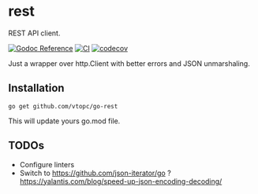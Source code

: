 # rest

REST API client.

[![Godoc Reference][godoc-img]][godoc-url] [![CI][ci-img]][ci-url] [![codecov][codecov-img]][codecov-url]

Just a wrapper over http.Client with better errors and JSON unmarshaling.

## Installation

```shell
go get github.com/vtopc/go-rest
```
This will update yours go.mod file.

## TODOs
* Configure linters
* Switch to https://github.com/json-iterator/go ? https://yalantis.com/blog/speed-up-json-encoding-decoding/

[godoc-img]: https://godoc.org/github.com/vtopc/go-rest?status.svg
[godoc-url]: https://godoc.org/github.com/vtopc/go-rest

[ci-img]: https://github.com/vtopc/go-rest/workflows/CI/badge.svg
[ci-url]: https://github.com/vtopc/go-rest/actions?query=workflow%3A%22CI%22

[codecov-img]: https://codecov.io/gh/vtopc/go-rest/branch/master/graph/badge.svg?token=SQCEM6N2PH
[codecov-url]: https://codecov.io/gh/vtopc/go-rest

